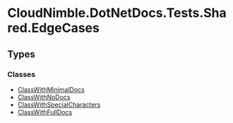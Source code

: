 # CloudNimble.DotNetDocs.Tests.Shared.EdgeCases

## Types

### Classes

- [ClassWithMinimalDocs](ClassWithMinimalDocs.md)
- [ClassWithNoDocs](ClassWithNoDocs.md)
- [ClassWithSpecialCharacters](ClassWithSpecialCharacters.md)
- [ClassWithFullDocs](ClassWithFullDocs.md)

